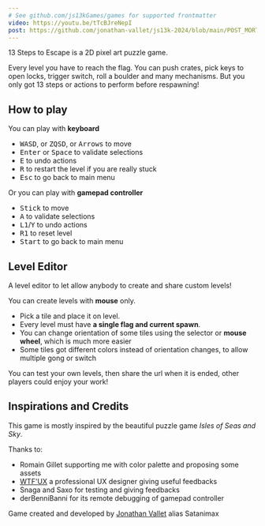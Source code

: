 ```yaml
---
# See github.com/js13kGames/games for supported frontmatter
video: https://youtu.be/tTcBJreNepI
post: https://github.com/jonathan-vallet/js13k-2024/blob/main/POST_MORTEM.md
---
```

13 Steps to Escape is a 2D pixel art puzzle game.

Every level you have to reach the flag. You can push crates, pick keys to open locks, trigger switch, roll a boulder and many mechanisms.
But you only got 13 steps or actions to perform before respawning!

## How to play

You can play with **keyboard**
- <kbd>W</kbd><kbd>A</kbd><kbd>S</kbd><kbd>D</kbd>, or <kbd>Z</kbd><kbd>Q</kbd><kbd>S</kbd><kbd>D</kbd>, or <kbd>Arrows</kbd> to move
-  <kbd>Enter</kbd> or <kbd>Space</kbd> to validate selections
- <kbd>E</kbd> to undo actions
- <kbd>R</kbd> to restart the level if you are really stuck
-  <kbd>Esc</kbd> to go back to main menu

Or you can play with **gamepad controller**
- <kbd>Stick</kbd> to move
-  <kbd>A</kbd> to validate selections
-  <kbd>L1</kbd>/<kbd>Y</kbd> to undo actions
-  <kbd>R1</kbd> to reset level
-  <kbd>Start</kbd> to go back to main menu


## Level Editor

A level editor to let allow anybody to create and share custom levels!

You can create levels with **mouse** only.
- Pick a tile and place it on level.
- Every level must have **a single flag and current spawn**.
- You can change orientation of some tiles using the selector or **mouse wheel**, which is much more easier
- Some tiles got different colors instead of orientation changes, to allow multiple gong or switch

You can test your own levels, then share the url when it is ended, other players could enjoy your work!

## Inspirations and Credits

This game is mostly inspired by the beautiful puzzle game *Isles of Seas and Sky*. 

Thanks to:
- Romain Gillet supporting me with color palette and proposing some assets
- [WTF'UX](//youtube.com/@wtf_ux) a professional UX designer giving useful feedbacks
- Snaga and Saxo for testing and giving feedbacks
- derBenniBanni for its remote debugging of gamepad controller

Game created and developed by [Jonathan Vallet](//x.com/JoeVallet) alias Satanimax